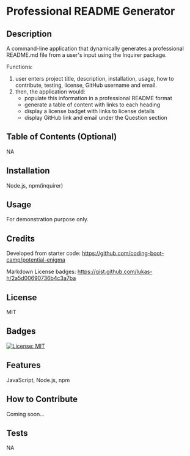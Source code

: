 # Professional README Generator

## Description
A command-line application that dynamically generates a professional README.md file from a user's input using the Inquirer package.

Functions: 
1. user enters project title, description, installation, usage, how to contribute, testing, license, GitHub username and email. 
2. then, the application would:
    - populate this information in a professional README format
    - generate a table of content with links to each heading
    - display a license badget with links to license details
    - display GitHub link and email under the Question section

## Table of Contents (Optional)
NA

## Installation
Node.js, npm(inquirer) 

## Usage
For demonstration purpose only.

## Credits
Developed from starter code:
https://github.com/coding-boot-camp/potential-enigma

Markdown License badges:
https://gist.github.com/lukas-h/2a5d00690736b4c3a7ba

## License
MIT

## Badges
[![License: MIT](https://img.shields.io/badge/License-MIT-yellow.svg)](https://opensource.org/licenses/MIT)

## Features
JavaScript, Node.js, npm

## How to Contribute
Coming soon...

## Tests
NA
